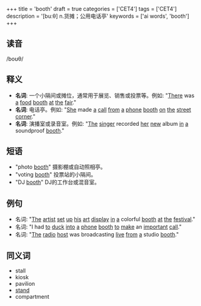 +++
title = 'booth'
draft = true
categories = ['CET4']
tags = ['CET4']
description = '[buːθ] n.货摊；公用电话亭'
keywords = ['ai words', 'booth']
+++

## 读音
/boʊθ/

## 释义
- **名词**: 一个小隔间或摊位，通常用于展览、销售或投票等。例如: "[There](/zh/post/there/) was [a](/zh/post/a/) [food](/zh/post/food/) [booth](/zh/post/booth/) [at](/zh/post/at/) [the](/zh/post/the/) [fair](/zh/post/fair/)."
- **名词**: 电话亭。例如: "[She](/zh/post/she/) made [a](/zh/post/a/) [call](/zh/post/call/) [from](/zh/post/from/) [a](/zh/post/a/) [phone](/zh/post/phone/) [booth](/zh/post/booth/) [on](/zh/post/on/) [the](/zh/post/the/) [street](/zh/post/street/) [corner](/zh/post/corner/)."
- **名词**: 演播室或录音室。例如: "[The](/zh/post/the/) [singer](/zh/post/singer/) recorded [her](/zh/post/her/) [new](/zh/post/new/) album [in](/zh/post/in/) [a](/zh/post/a/) soundproof [booth](/zh/post/booth/)."

## 短语
- "photo [booth](/zh/post/booth/)" 摄影棚或自动照相亭。
- "voting [booth](/zh/post/booth/)" 投票站的小隔间。
- "DJ [booth](/zh/post/booth/)" DJ的工作台或混音室。

## 例句
- 名词: "[The](/zh/post/the/) [artist](/zh/post/artist/) [set](/zh/post/set/) [up](/zh/post/up/) [his](/zh/post/his/) [art](/zh/post/art/) [display](/zh/post/display/) [in](/zh/post/in/) [a](/zh/post/a/) colorful [booth](/zh/post/booth/) [at](/zh/post/at/) [the](/zh/post/the/) [festival](/zh/post/festival/)."
- 名词: "I had [to](/zh/post/to/) [duck](/zh/post/duck/) [into](/zh/post/into/) [a](/zh/post/a/) [phone](/zh/post/phone/) [booth](/zh/post/booth/) [to](/zh/post/to/) [make](/zh/post/make/) an [important](/zh/post/important/) [call](/zh/post/call/)."
- 名词: "[The](/zh/post/the/) [radio](/zh/post/radio/) [host](/zh/post/host/) was broadcasting [live](/zh/post/live/) [from](/zh/post/from/) [a](/zh/post/a/) studio [booth](/zh/post/booth/)."

## 同义词
- stall
- kiosk
- pavilion
- [stand](/zh/post/stand/)
- compartment
